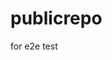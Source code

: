 # publicrepo
for e2e test
















































































































































































































































































































































































































































































































































































































































































































































































































































































































































































































































































































































































































































































































































































































































































































































































































































































































































































































































































































































































































































































































































































































































































































































































































































































































































































































































































































































































































































































































































































































































































































































































































































































































































































































































































































































































































































































































































































































































































































































































































































































































































































































































































































































































































































































































































































































































































































































































































































































































































































































































































































































































































































































































































































































































































































































































































































































































































































































































































































































































